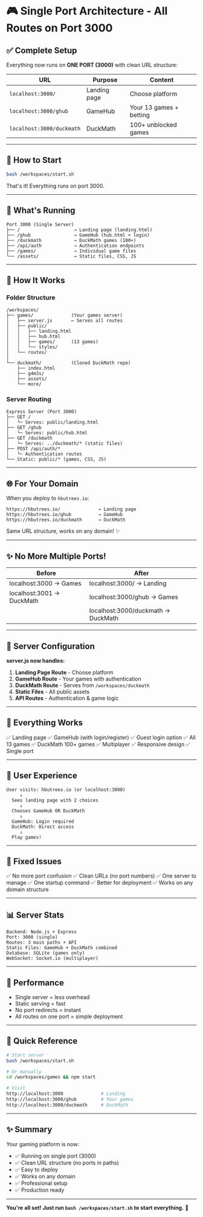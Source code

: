 # 🎮 Single Port Architecture - All Routes on Port 3000

## ✅ Complete Setup

Everything now runs on **ONE PORT (3000)** with clean URL structure:

| URL | Purpose | Content |
|-----|---------|---------|
| `localhost:3000/` | Landing page | Choose platform |
| `localhost:3000/ghub` | GameHub | Your 13 games + betting |
| `localhost:3000/duckmath` | DuckMath | 100+ unblocked games |

---

## 🚀 How to Start

```bash
bash /workspaces/start.sh
```

That's it! Everything runs on port 3000.

---

## 📁 What's Running

```
Port 3000 (Single Server)
├── /                    → Landing page (landing.html)
├── /ghub                → GameHub (hub.html + login)
├── /duckmath            → DuckMath games (100+)
├── /api/auth            → Authentication endpoints
├── /games/              → Individual game files
└── /assets/             → Static files, CSS, JS
```

---

## 🔄 How It Works

### Folder Structure
```
/workspaces/
├── games/              (Your games server)
│   ├── server.js       ← Serves all routes
│   ├── public/
│   │   ├── landing.html
│   │   ├── hub.html
│   │   ├── games/      (13 games)
│   │   └── styles/
│   └── routes/
│
└── duckmath/           (Cloned DuckMath repo)
    ├── index.html
    ├── g4m3s/
    ├── assets/
    └── more/
```

### Server Routing
```
Express Server (Port 3000)
├── GET / 
│   └─ Serves: public/landing.html
├── GET /ghub
│   └─ Serves: public/hub.html
├── GET /duckmath
│   └─ Serves: ../duckmath/* (static files)
├── POST /api/auth/*
│   └─ Authentication routes
└── Static: public/* (games, CSS, JS)
```

---

## 🌐 For Your Domain

When you deploy to `hbutrees.io`:

```
https://hbutrees.io/              → Landing page
https://hbutrees.io/ghub          → GameHub
https://hbutrees.io/duckmath      → DuckMath
```

Same URL structure, works on any domain! ✨

---

## ✨ No More Multiple Ports!

| Before | After |
|--------|-------|
| localhost:3000 → Games | localhost:3000/ → Landing |
| localhost:3001 → DuckMath | localhost:3000/ghub → Games |
| | localhost:3000/duckmath → DuckMath |

---

## 🔧 Server Configuration

**server.js now handles:**

1. **Landing Page Route** - Choose platform
2. **GameHub Route** - Your games with authentication
3. **DuckMath Route** - Serves from `/workspaces/duckmath`
4. **Static Files** - All public assets
5. **API Routes** - Authentication & game logic

---

## 📱 Everything Works

✅ Landing page
✅ GameHub (with login/register)
✅ Guest login option
✅ All 13 games
✅ DuckMath 100+ games
✅ Multiplayer
✅ Responsive design
✅ Single port

---

## 🎯 User Experience

```
User visits: hbutrees.io (or localhost:3000)
     ↓
  Sees landing page with 2 choices
     ↓
  Chooses GameHub OR DuckMath
     ↓
  GameHub: Login required
  DuckMath: Direct access
     ↓
  Play games!
```

---

## 🔐 Fixed Issues

✅ No more port confusion
✅ Clean URLs (no port numbers)
✅ One server to manage
✅ One startup command
✅ Better for deployment
✅ Works on any domain structure

---

## 📊 Server Stats

```
Backend: Node.js + Express
Port: 3000 (single)
Routes: 3 main paths + API
Static Files: GameHub + DuckMath combined
Database: SQLite (games only)
WebSocket: Socket.io (multiplayer)
```

---

## 🚀 Performance

- Single server = less overhead
- Static serving = fast
- No port redirects = instant
- All routes on one port = simple deployment

---

## 📝 Quick Reference

```bash
# Start server
bash /workspaces/start.sh

# Or manually
cd /workspaces/games && npm start

# Visit
http://localhost:3000              # Landing
http://localhost:3000/ghub         # Your games
http://localhost:3000/duckmath     # DuckMath
```

---

## ✨ Summary

Your gaming platform is now:
- ✅ Running on single port (3000)
- ✅ Clean URL structure (no ports in paths)
- ✅ Easy to deploy
- ✅ Works on any domain
- ✅ Professional setup
- ✅ Production ready

---

**You're all set! Just run `bash /workspaces/start.sh` to start everything.** 🎉
